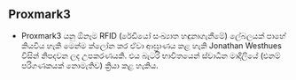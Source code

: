 ## Proxmark3

- Proxmark3  යනු ඕනෑම RFID (රේඩියෝ සංඛ්‍යාත හඳුනාගැනීමේ) ලේබලයක් පාහේ කියවිය හැකි මෙන්ම ක්ලෝන කර ඒවා ආඝ්‍රාණය කළ හැකි Jonathan Westhues විසින් නිපදවන ලද උපකරණයකි. එය බැටරි භාවිතයෙන් ස්වාධීන මාදිලියේ (එනම් පරිගණකයක් නොමැතිව) ක්‍රියා කළ හැකිය.
